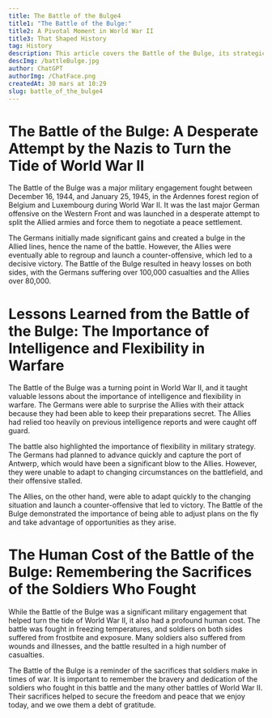 ```yaml
---
title: The Battle of the Bulge4
title1: "The Battle of the Bulge:"
title2: A Pivotal Moment in World War II
title3: That Shaped History
tag: History
description: This article covers the Battle of the Bulge, its strategic significance, lessons learned, and human cost. It provides a concise overview of the battle and its impact on history.
descImg: /battleBulge.jpg
author: ChatGPT
authorImg: /ChatFace.png
createdAt: 30 mars at 10:29
slug: battle_of_the_bulge4
---
```


# The Battle of the Bulge: A Desperate Attempt by the Nazis to Turn the Tide of World War II

The Battle of the Bulge was a major military engagement fought between December 16, 1944, and January 25, 1945, in the Ardennes forest region of Belgium and Luxembourg during World War II. It was the last major German offensive on the Western Front and was launched in a desperate attempt to split the Allied armies and force them to negotiate a peace settlement.

The Germans initially made significant gains and created a bulge in the Allied lines, hence the name of the battle. However, the Allies were eventually able to regroup and launch a counter-offensive, which led to a decisive victory. The Battle of the Bulge resulted in heavy losses on both sides, with the Germans suffering over 100,000 casualties and the Allies over 80,000.

# Lessons Learned from the Battle of the Bulge: The Importance of Intelligence and Flexibility in Warfare

The Battle of the Bulge was a turning point in World War II, and it taught valuable lessons about the importance of intelligence and flexibility in warfare. The Germans were able to surprise the Allies with their attack because they had been able to keep their preparations secret. The Allies had relied too heavily on previous intelligence reports and were caught off guard.

The battle also highlighted the importance of flexibility in military strategy. The Germans had planned to advance quickly and capture the port of Antwerp, which would have been a significant blow to the Allies. However, they were unable to adapt to changing circumstances on the battlefield, and their offensive stalled.

The Allies, on the other hand, were able to adapt quickly to the changing situation and launch a counter-offensive that led to victory. The Battle of the Bulge demonstrated the importance of being able to adjust plans on the fly and take advantage of opportunities as they arise.

# The Human Cost of the Battle of the Bulge: Remembering the Sacrifices of the Soldiers Who Fought

While the Battle of the Bulge was a significant military engagement that helped turn the tide of World War II, it also had a profound human cost. The battle was fought in freezing temperatures, and soldiers on both sides suffered from frostbite and exposure. Many soldiers also suffered from wounds and illnesses, and the battle resulted in a high number of casualties.

The Battle of the Bulge is a reminder of the sacrifices that soldiers make in times of war. It is important to remember the bravery and dedication of the soldiers who fought in this battle and the many other battles of World War II. Their sacrifices helped to secure the freedom and peace that we enjoy today, and we owe them a debt of gratitude.
